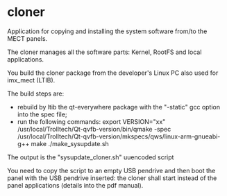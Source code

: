 # cloner
Application for copying and installing the system software from/to the MECT panels.

The cloner manages all the software parts: Kernel, RootFS and local applications.

You build the cloner package from the developer's Linux PC also used for imx\_mect (LTIB). 

The build steps are:
- rebuild by ltib the qt-everywhere package with the "-static" gcc option into the spec file;
- run the following commands:
	export VERSION="xx"
	/usr/local/Trolltech/Qt-qvfb-version/bin/qmake -spec /usr/local/Trolltech/Qt-qvfb-version/mkspecs/qws/linux-arm-gnueabi-g++
	make
	./make_sysupdate.sh

The output is the "sysupdate\_cloner.sh" uuencoded script 

You need to copy the script to an empty USB pendrive and then boot the panel with the USB pendrive inserted: the cloner shall start instead of the panel applications (details into the pdf manual).
